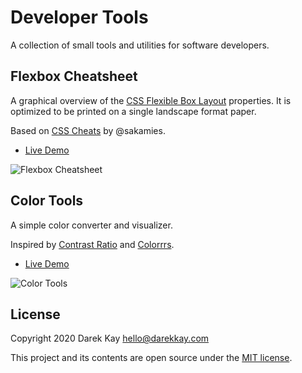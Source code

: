 # Developer Tools

A collection of small tools and utilities for software developers.

## Flexbox Cheatsheet

A graphical overview of the [CSS Flexible Box Layout](https://developer.mozilla.org/en-US/docs/Web/CSS/CSS_Flexible_Box_Layout) properties. It is optimized to be printed on a single landscape format paper.

Based on [CSS Cheats](https://github.com/sakamies/css-cheats) by @sakamies.

- [Live Demo](https://darekkay.com/flexbox-cheatsheet/)

![Flexbox Cheatsheet](src/assets/img/preview-flexbox-cheatsheet.png)

## Color Tools

A simple color converter and visualizer.

Inspired by [Contrast Ratio](https://contrast-ratio.com/) and [Colorrrs](https://www.webpagefx.com/web-design/hex-to-rgb/).

- [Live Demo](https://darekkay.com/dev/color-tools.html)

![Color Tools](src/assets/img/preview-color-tools.png)

## License

Copyright 2020 Darek Kay <hello@darekkay.com>

This project and its contents are open source under the [MIT license](LICENSE).
